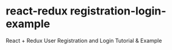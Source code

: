 # react-redux registration-login-example

React + Redux User Registration and Login Tutorial & Example

